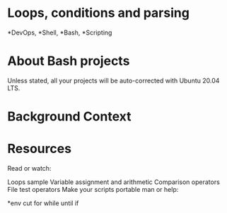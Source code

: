 # Loops, conditions and parsing

*DevOps, *Shell, *Bash, *Scripting

# About Bash projects
Unless stated, all your projects will be auto-corrected with Ubuntu 20.04 LTS.

# Background Context


# Resources
Read or watch:

Loops sample
Variable assignment and arithmetic
Comparison operators
File test operators
Make your scripts portable
man or help:

*env
cut
for
while
until
if
